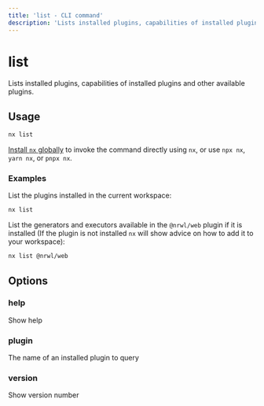 ```yaml
---
title: 'list - CLI command'
description: 'Lists installed plugins, capabilities of installed plugins and other available plugins.'
---
```


# list

Lists installed plugins, capabilities of installed plugins and other available plugins.

## Usage

```bash
nx list
```

[Install `nx` globally](/getting-started/nx-setup#install-nx) to invoke the command directly using `nx`, or use `npx nx`, `yarn nx`, or `pnpx nx`.

### Examples

List the plugins installed in the current workspace:

```bash
nx list
```

List the generators and executors available in the `@nrwl/web` plugin if it is installed (If the plugin is not installed `nx` will show advice on how to add it to your workspace):

```bash
nx list @nrwl/web
```

## Options

### help

Show help

### plugin

The name of an installed plugin to query

### version

Show version number

